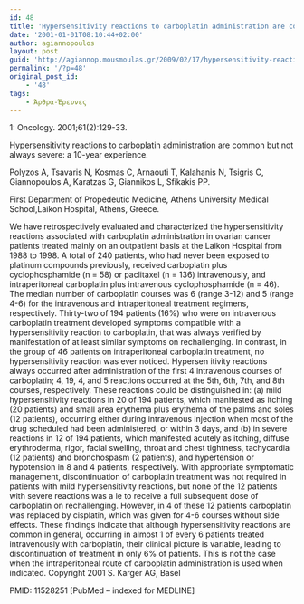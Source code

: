 ```yaml
---
id: 48
title: 'Hypersensitivity reactions to carboplatin administration are common but not always severe: a 10-year experience. (english version)'
date: '2001-01-01T08:10:44+02:00'
author: agiannopoulos
layout: post
guid: 'http://agiannop.mousmoulas.gr/2009/02/17/hypersensitivity-reactions-to-carboplatin-administration-are-common-but-not-always-severe-a-10-year-experience-english-version/'
permalink: '/?p=48'
original_post_id:
    - '48'
tags:
    - Άρθρα-Έρευνες
---
```


1: Oncology. 2001;61(2):129-33.

Hypersensitivity reactions to carboplatin administration are common but not always severe: a 10-year experience.

Polyzos A, Tsavaris N, Kosmas C, Arnaouti T, Kalahanis N, Tsigris C, Giannopoulos A, Karatzas G, Giannikos L, Sfikakis PP.

First Department of Propedeutic Medicine, Athens University Medical School,Laikon Hospital, Athens, Greece.

We have retrospectively evaluated and characterized the hypersensitivity reactions associated with carboplatin administration in ovarian cancer patients treated mainly on an outpatient basis at the Laikon Hospital from 1988 to 1998. A total of 240 patients, who had never been exposed to platinum compounds previously, received carboplatin plus cyclophosphamide (n = 58) or paclitaxel (n = 136) intravenously, and intraperitoneal carboplatin plus intravenous cyclophosphamide (n = 46). The median number of carboplatin courses was 6 (range 3-12) and 5 (range 4-6) for the intravenous and intraperitoneal treatment regimens, respectively. Thirty-two of 194 patients (16%) who were on intravenous carboplatin treatment developed symptoms compatible with a hypersensitivity reaction to carboplatin, that was always verified by manifestation of at least similar symptoms on rechallenging. In contrast, in the group of 46 patients on intraperitoneal carboplatin treatment, no hypersensitivity reaction was ever noticed. Hypersen itivity reactions always occurred after administration of the first 4 intravenous courses of carboplatin; 4, 19, 4, and 5 reactions occurred at the 5th, 6th, 7th, and 8th courses, respectively. These reactions could be distinguished in: (a) mild hypersensitivity reactions in 20 of 194 patients, which manifested as itching (20 patients) and small area erythema plus erythema of the palms and soles (12 patients), occurring either during intravenous injection when most of the drug scheduled had been administered, or within 3 days, and (b) in severe reactions in 12 of 194 patients, which manifested acutely as itching, diffuse erythroderma, rigor, facial swelling, throat and chest tightness, tachycardia (12 patients) and bronchospasm (2 patients), and hypertension or hypotension in 8 and 4 patients, respectively. With appropriate symptomatic management, discontinuation of carboplatin treatment was not required in patients with mild hypersensitivity reactions, but none of the 12 patients with severe reactions was a le to receive a full subsequent dose of carboplatin on rechallenging. However, in 4 of these 12 patients carboplatin was replaced by cisplatin, which was given for 4-6 courses without side effects. These findings indicate that although hypersensitivity reactions are common in general, occurring in almost 1 of every 6 patients treated intravenously with carboplatin, their clinical picture is variable, leading to discontinuation of treatment in only 6% of patients. This is not the case when the intraperitoneal route of carboplatin administration is used when indicated. Copyright 2001 S. Karger AG, Basel

PMID: 11528251 \[PubMed – indexed for MEDLINE\]